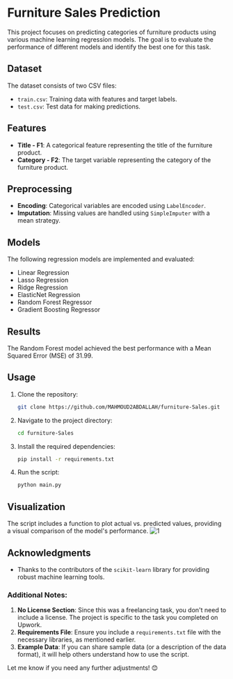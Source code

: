 

# Furniture Sales Prediction

This project focuses on predicting categories of furniture products using various machine learning regression models. The goal is to evaluate the performance of different models and identify the best one for this task.

## Dataset

The dataset consists of two CSV files:
- `train.csv`: Training data with features and target labels.
- `test.csv`: Test data for making predictions.

## Features

- **Title - F1**: A categorical feature representing the title of the furniture product.
- **Category - F2**: The target variable representing the category of the furniture product.

## Preprocessing

- **Encoding**: Categorical variables are encoded using `LabelEncoder`.
- **Imputation**: Missing values are handled using `SimpleImputer` with a mean strategy.

## Models

The following regression models are implemented and evaluated:
- Linear Regression
- Lasso Regression
- Ridge Regression
- ElasticNet Regression
- Random Forest Regressor
- Gradient Boosting Regressor

## Results

The Random Forest model achieved the best performance with a Mean Squared Error (MSE) of 31.99.

## Usage

1. Clone the repository:
   ```bash
   git clone https://github.com/MAHMOUD2ABDALLAH/furniture-Sales.git
   ```
2. Navigate to the project directory:
   ```bash
   cd furniture-Sales
   ```
3. Install the required dependencies:
   ```bash
   pip install -r requirements.txt
   ```
4. Run the script:
   ```bash
   python main.py
   ```

## Visualization
The script includes a function to plot actual vs. predicted values, providing a visual comparison of the model's performance.
![1](https://github.com/user-attachments/assets/f6dcac1b-df13-40e1-8265-5582503fe446)

## Acknowledgments

- Thanks to the contributors of the `scikit-learn` library for providing robust machine learning tools.

### Additional Notes:
1. **No License Section**: Since this was a freelancing task, you don't need to include a license. The project is specific to the task you completed on Upwork.
2. **Requirements File**: Ensure you include a `requirements.txt` file with the necessary libraries, as mentioned earlier.
3. **Example Data**: If you can share sample data (or a description of the data format), it will help others understand how to use the script.

Let me know if you need any further adjustments! 😊
